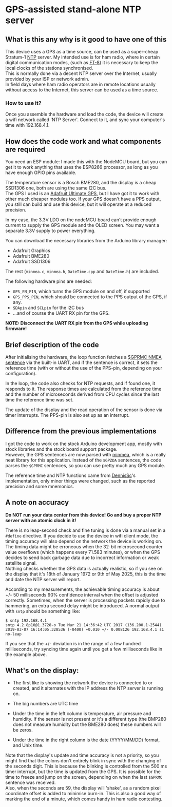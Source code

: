 # GPS-assisted stand-alone NTP server

## What is this any why is it good to have one of this

This device uses a GPS as a time source, can be used as a super-cheap Stratum-1 [NTP](https://en.wikipedia.org/wiki/Network_Time_Protocol) server. My intended use is for ham radio, where in certain digital communication modes, (such as [FT-8](https://physics.princeton.edu/pulsar/k1jt/wsjtx.html)) it is necessary to keep the local clocks of the stations synchronised.  
This is normally done via a decent NTP server over the Internet, usually provided by your ISP or network admin.  
In field days where ham radio operators are in remote locations usually without access to the Internet, this server can be used as a time source.

### How to use it?

Once you assemble the hardware and load the code, the device will create a wifi network called 'NTP Server'. Connect to it, and sync your computer's time with 192.168.4.1.

## How does the code work and what components are required

You need an ESP module: I made this with the NodeMCU board, but you can get it to work anything that uses the ESP8266 processor, as long as you have enough GPIO pins available.

The temperature sensor is a Bosch BME280, and the display is a cheap SSD1306 one, both are using the same I2C bus.  
The GPS I used is an [Adafruit Ultimate GPS](https://www.adafruit.com/product/746), but I have got it to work with other much cheaper modules too. If your GPS doesn't have a PPS output, you still can build and use this device, but it will operate at a reduced precision.  

In my case, the 3.3V LDO on the nodeMCU board can't provide enough current to supply the GPS module and the OLED screen. You may want a separate 3.3V supply to power everything.

You can download the necessary libraries from the Arduino library manager:
- Adafruit Graphics
- Adafruit BME280
- Adafruit SSD1306

The rest (`minmea.c`, `minmea.h`, `DateTime.cpp` and `DateTime.h`) are included.

The following hardware pins are needed:
- `GPS_EN_PIN`, which turns the GPS module on and off, if supported
- `GPS_PPS_PIN`, which should be connected to the PPS output of the GPS, if any.
- `SDApin` and `SCLpin` for the I2C bus
- ...and of course the UART RX pin for the GPS.

**NOTE: Disconnect the UART RX pin from the GPS while uploading firmware!**

## Brief description of the code

After initialising the hardware, the loop function fetches a [$GPRMC NMEA sentence](https://www.gpsinformation.org/dale/nmea.htm) via the built-in UART, and if the sentence is correct, it sets the reference time (with or without the use of the PPS-pin, depending on your configuration).  

In the loop, the code also checks for NTP requests, and if found one, it responds to it. The response times are calculated from the reference time and the number of microseconds derived from CPU cycles since the last time the reference time was set.

The update of the display and the read operation of the sensor is done via timer interrupts. The PPS-pin is also set up as an interrupt.

## Difference from the previous implementations

I got the code to work on the stock Arduino development app, mostly with stock libraries and the stock board support package.  
However, the GPS sentences are now parsed with [minmea](https://github.com/kosma/minmea), which is a really neat library for this application. Instead of the `$GPZDA` sentences, the code parses the `$GPRMC` sentences, so you can use pretty much any GPS module.  

The reference time and NTP functions came from [DennisSc](https://github.com/DennisSc/PPS-ntp-server)'s implementation, only minor things were changed, such as the reported precision and some mnemonics.  

## A note on accuracy

**Do NOT run your data center from this device! Go and buy a proper NTP server with an atomic clock in it!**  

There is no leap-second check and fine tuning is done via a manual set in a `#define` directive. If you decide to use the device in wifi client mode, the timing accuracy will also depend on the network the device is working on.  
The timing data might be erroneous when the 32-bit microsecond counter value overflows (which happens every 71.583 minutes), or when the GPS decides to send back garbage data due to incorrect information or weak satellite signal.  
Nothing checks whether the GPS data is actually realistic, so if you see on the display that it's 18th of January 1972 or 9th of May 2025, this is the time and date the NTP server will report.

According to my measurements, the achievable timing accuracy is about +/- 50 milliseconds 90% confidence interval when the offset is adjusted correctly.
Sometimes, when the server is processing packets rapidly due to hammering, an extra second delay might be introduced. A normal output with `sntp` should be something like:  
```
$ sntp 192.168.4.1
sntp 4.2.8p10@1.3728-o Tue Mar 21 14:36:42 UTC 2017 (136.200.1~2544)
2019-03-07 16:14:05.328536 (-0400) +0.010 +/- 0.008126 192.168.4.1 s1 no-leap
```
If you see that the +/- deviation is in the range of a few hundred milliseconds, try syncing time again until you get a few milliseconds like in the example above.


## What's on the display:

- The first like is showing the network the device is connected to or created, and it alternates with the IP address the NTP server is running on.  

- The big numbers are UTC time

- Under the time in the left column is temperature, air pressure and humidity. If the sensor is not present or it's a different type (the BMP280 does not measure humidity but the BME280 does) these numbers will be zeros.

- Under the time in the right column is the date (YYYY/MM/DD) format, and Unix time.

Note that the display's update and time accuracy is not a priority, so you might find that the colons don't entirely blink in sync with the changing of the seconds digit. This is because the blinking is controlled from the 500 ms timer interrupt, but the time is updated from the GPS. It is possible for the time to freeze and jump on the screen, depending on when the last `$GPRMC` sentence was received.  
Also, when the seconds are 59, the display will 'shake', as a random pixel coordinate offset is added to minimise burn-in. This is also a good way of marking the end of a minute, which comes handy in ham radio contesting.